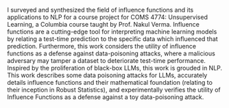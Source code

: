 I surveyed and synthesized the field of influence functions and its applications to NLP for a course project for COMS 4774: Unsupervised Learning, a Columbia course taught by Prof. Nakul Verma. Influence functions are a cutting-edge tool for interpreting machine learning models by relating a test-time prediction to the specific data which influenced that prediction. Furthermore, this work considers the utility of influence functions as a defense against data-poisoning attacks, where a malicious adversary may tamper a dataset to deteriorate test-time performance. Inspired by the proliferation of black-box LLMs, this work is grouded in NLP. This work describes some data poisoning attacks for LLMs, accurately details influence functions and their mathematical foundation (relating to their inception in Robust Statistics), and experimentally verifies the utility of Influence Functions as a defense against a toy data-poisoning attack.
